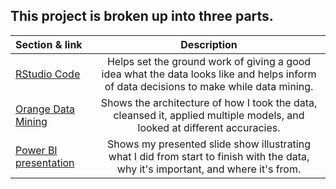 ## This project is broken up into three parts. 
| Section & link      | Description |
| :---        |    :----:   |
| [RStudio Code](https://github.com/JoshRogers18/Heart-failure-prediction/blob/28ab7654a444276aa06ab352957b5becd63b7036/R%20code.md)          | Helps set the ground work of giving a good idea what the data looks like and helps inform of data decisions to make while data mining.       |
| [Orange Data Mining](https://github.com/JoshRogers18/Heart-failure-prediction/blob/28ab7654a444276aa06ab352957b5becd63b7036/Orange%20for%20Assignment%205.ows)    | Shows the architecture of how I took the data, cleansed it, applied multiple models, and looked at different accuracies.                     |
| [Power BI presentation](https://github.com/JoshRogers18/Heart-failure-prediction/blob/28ab7654a444276aa06ab352957b5becd63b7036/Assignment%205.pbix) | Shows my presented slide show illustrating what I did from start to finish with the data, why it's important, and where it's from.           |
